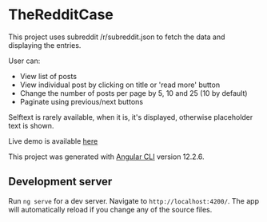 # TheRedditCase

This project uses subreddit /r/subreddit.json to fetch the data and displaying the entries.

User can:
- View list of posts
- View individual post by clicking on title or 'read more' button
- Change the number of posts per page by 5, 10 and 25 (10 by default)
- Paginate using previous/next buttons

Selftext is rarely available, when it is, it's displayed, otherwise placeholder text is shown.

Live demo is available [here](https://namelessunknown.github.io/TheRedditCase/)


This project was generated with [Angular CLI](https://github.com/angular/angular-cli) version 12.2.6.

## Development server

Run `ng serve` for a dev server. Navigate to `http://localhost:4200/`. The app will automatically reload if you change any of the source files.
